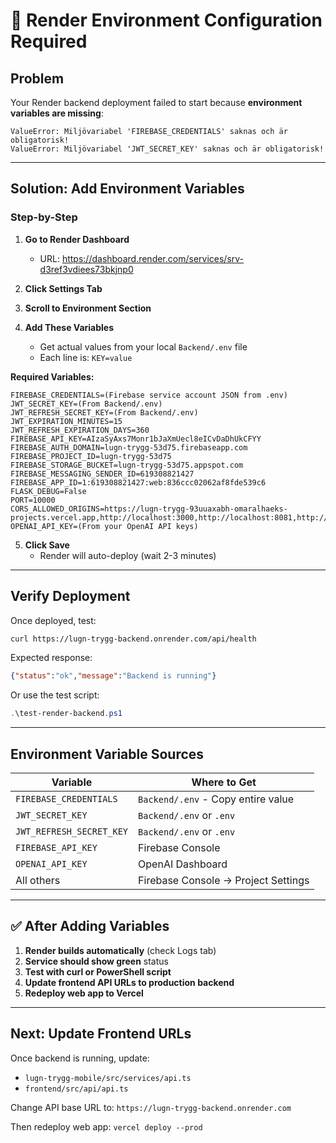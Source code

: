 # 🚀 Render Environment Configuration Required

## Problem
Your Render backend deployment failed to start because **environment variables are missing**:
```
ValueError: Miljövariabel 'FIREBASE_CREDENTIALS' saknas och är obligatorisk!
ValueError: Miljövariabel 'JWT_SECRET_KEY' saknas och är obligatorisk!
```

---

## Solution: Add Environment Variables

### Step-by-Step

1. **Go to Render Dashboard**
   - URL: https://dashboard.render.com/services/srv-d3ref3vdiees73bkjnp0

2. **Click Settings Tab**

3. **Scroll to Environment Section**

4. **Add These Variables**
   - Get actual values from your local `Backend/.env` file
   - Each line is: `KEY=value`

**Required Variables:**
```
FIREBASE_CREDENTIALS=(Firebase service account JSON from .env)
JWT_SECRET_KEY=(From Backend/.env)
JWT_REFRESH_SECRET_KEY=(From Backend/.env)
JWT_EXPIRATION_MINUTES=15
JWT_REFRESH_EXPIRATION_DAYS=360
FIREBASE_API_KEY=AIzaSyAxs7Monr1bJaXmUecl8eICvDaDhUkCFYY
FIREBASE_AUTH_DOMAIN=lugn-trygg-53d75.firebaseapp.com
FIREBASE_PROJECT_ID=lugn-trygg-53d75
FIREBASE_STORAGE_BUCKET=lugn-trygg-53d75.appspot.com
FIREBASE_MESSAGING_SENDER_ID=619308821427
FIREBASE_APP_ID=1:619308821427:web:836ccc02062af8fde539c6
FLASK_DEBUG=False
PORT=10000
CORS_ALLOWED_ORIGINS=https://lugn-trygg-93uuaxabh-omaralhaeks-projects.vercel.app,http://localhost:3000,http://localhost:8081,http://localhost:19000,http://localhost:19001
OPENAI_API_KEY=(From your OpenAI API keys)
```

5. **Click Save**
   - Render will auto-deploy (wait 2-3 minutes)

---

## Verify Deployment

Once deployed, test:
```bash
curl https://lugn-trygg-backend.onrender.com/api/health
```

Expected response:
```json
{"status":"ok","message":"Backend is running"}
```

Or use the test script:
```powershell
.\test-render-backend.ps1
```

---

## Environment Variable Sources

| Variable | Where to Get |
|----------|-------------|
| `FIREBASE_CREDENTIALS` | `Backend/.env` - Copy entire value |
| `JWT_SECRET_KEY` | `Backend/.env` or `.env` |
| `JWT_REFRESH_SECRET_KEY` | `Backend/.env` or `.env` |
| `FIREBASE_API_KEY` | Firebase Console |
| `OPENAI_API_KEY` | OpenAI Dashboard |
| All others | Firebase Console → Project Settings |

---

## ✅ After Adding Variables

1. **Render builds automatically** (check Logs tab)
2. **Service should show green** status
3. **Test with curl or PowerShell script**
4. **Update frontend API URLs to production backend**
5. **Redeploy web app to Vercel**

---

## Next: Update Frontend URLs

Once backend is running, update:
- `lugn-trygg-mobile/src/services/api.ts`
- `frontend/src/api/api.ts`

Change API base URL to: `https://lugn-trygg-backend.onrender.com`

Then redeploy web app: `vercel deploy --prod`

